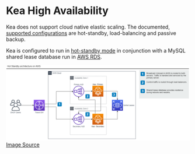 # Kea High Availability

Kea does not support cloud native elastic scaling. The documented, [supported configurations](https://kea.readthedocs.io/en/latest/arm/hooks.html#supported-configurations) are hot-standby, load-balancing and passive backup.

Kea is configured to run in [hot-standby mode](https://kea.readthedocs.io/en/kea-1.8.1/arm/hooks.html#hot-standby-configuration) in conjunction with a MySQL shared lease database run in [AWS RDS](https://aws.amazon.com/rds/).

![architecture](images/kea-ha.png)
[Image Source](images/kea-ha.drawio)
